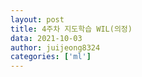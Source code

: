 ```yaml
---
layout: post
title: 4주차 지도학습 WIL(의정)
data: 2021-10-03
author: juijeong8324
categories: ['ml']
---
```

